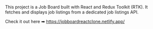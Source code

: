 This project is a Job Board built with React and Redux Toolkit (RTK). It fetches and displays job listings from a dedicated job listings API.

Check it out here ➡ https://jobboardreactclone.netlify.app/
